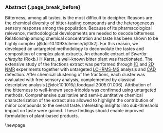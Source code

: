 ### Abstract {.page_break_before}

Bitterness, among all tastes, is the most difficult to decipher.
Reasons are the chemical diversity of bitter-tasting compounds and the heterogeneous sensory response among the population.
Because of its pharmacological relevance, methodological developments are needed to decode bitterness.
Relationship among chemical concentration and taste has been shown to be highly complex [@doi:10.1093/chemse/bjl052].
For this reason, we developed an untargeted methodology to deconvolute the tastes and composition of complex plant extracts.
An ethanolic extract of *Swertia chirayita* (Roxb.) H.Karst., a well-known bitter plant was fractionated.
The extensive study of the fractions extract was performed through [1D](#d) and [2D](#dd) [NMR](#nmr) experiments together with untargeted [LC](#lc)[HR](#hr)[MS-MS](#msms) analysis and [CAD](#cad) detection.
After chemical clustering of the fractions, each cluster was evaluated with free sensory analysis, complemented by classical descriptive analysis [@doi:10.1016/j.foodqual.2005.01.006].
Attribution of the bitterness to well-known seco-iridoids was confirmed using untargeted methods.
Comprehensive qualitative and semi-quantitative chemical characterization of the extract also allowed to highlight the contribution of minor compounds to the overall taste.
Interesting insights into sub-threshold impact on taste were gained.
These findings should enable improved formulation of plant-based products.

\newpage